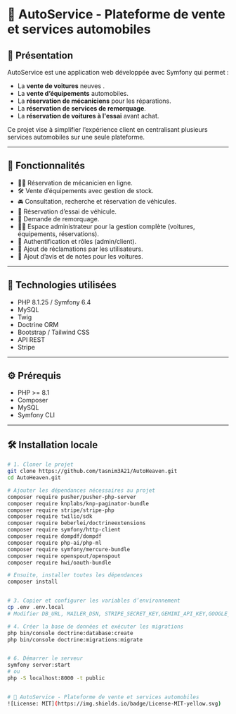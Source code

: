# 🚗 AutoService - Plateforme de vente et services automobiles

## 📌 Présentation

AutoService est une application web développée avec Symfony qui permet :
- La **vente de voitures** neuves .
- La **vente d’équipements** automobiles.
- La **réservation de mécaniciens** pour les réparations.
- La **réservation de services de remorquage**.
- La **réservation de voitures à l'essai** avant achat.

Ce projet vise à simplifier l’expérience client en centralisant plusieurs services automobiles sur une seule plateforme.

---

## 🚀 Fonctionnalités

- 👨‍🔧 Réservation de mécanicien en ligne.
- 🛠️ Vente d’équipements avec gestion de stock.
- 🚘 Consultation, recherche et réservation de véhicules.
- 🧪 Réservation d’essai de véhicule.
- 🚛 Demande de remorquage.
- 👨‍💼 Espace administrateur pour la gestion complète (voitures, équipements, réservations).
- 🔐 Authentification et rôles (admin/client).
- 📝 Ajout de réclamations par les utilisateurs.
- 🌟 Ajout d’avis et de notes pour les voitures.

---

## 🧰 Technologies utilisées

- PHP 8.1.25 / Symfony 6.4
- MySQL
- Twig
- Doctrine ORM
- Bootstrap / Tailwind CSS
- API REST
- Stripe 
---

## ⚙️ Prérequis

- PHP >= 8.1
- Composer
- MySQL
- Symfony CLI 


---

## 🛠️ Installation locale

```bash
# 1. Cloner le projet
git clone https://github.com/tasnim3A21/AutoHeaven.git
cd AutoHeaven.git

# Ajouter les dépendances nécessaires au projet
composer require pusher/pusher-php-server 
composer require knplabs/knp-paginator-bundle
composer require stripe/stripe-php
composer require twilio/sdk    
composer require beberlei/doctrineextensions
composer require symfony/http-client
composer require dompdf/dompdf
composer require php-ai/php-ml 
composer require symfony/mercure-bundle
composer require openspout/openspout
composer require hwi/oauth-bundle 

# Ensuite, installer toutes les dépendances
composer install


# 3. Copier et configurer les variables d’environnement
cp .env .env.local
# Modifier DB_URL, MAILER_DSN, STRIPE_SECRET_KEY,GEMINI_API_KEY,GOOGLE_RECAPTCHA_SECRET_KEY etc. dans .env.local

# 4. Créer la base de données et exécuter les migrations
php bin/console doctrine:database:create
php bin/console doctrine:migrations:migrate


# 6. Démarrer le serveur
symfony server:start
# ou
php -S localhost:8000 -t public


# 🚗 AutoService - Plateforme de vente et services automobiles  
![License: MIT](https://img.shields.io/badge/License-MIT-yellow.svg)




